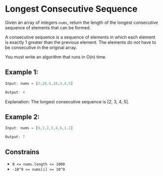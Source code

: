 # Longest Consecutive Sequence

Given an array of integers `nums`, return the length of the longest consecutive sequence of elements that can be formed.

A consecutive sequence is a sequence of elements in which each element is exactly 1 greater than the previous element. The elements do *not* have to be consecutive in the original array.

You must write an algorithm that runs in O(n) time.

## Example 1:

```ts
Input: nums = [2,20,4,10,3,4,5]

Output: 4
```
Explanation: The longest consecutive sequence is [2, 3, 4, 5].

## Example 2:

```ts
Input: nums = [0,3,2,5,4,6,1,1]

Output: 7
```

## Constrains

- `0 <= nums.length <= 1000`
- `-10^9 <= nums[i] <= 10^9`

